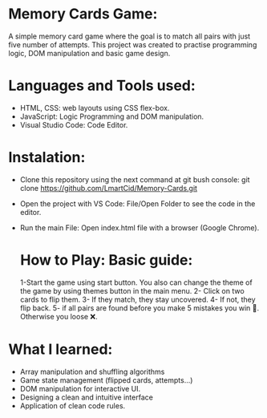 # Memory Cards Game:
A simple memory card game where the goal is to match all pairs with just five number of attempts.
This project was created to practise programming logic, DOM manipulation and basic game design.

# Languages and Tools used: 
- HTML, CSS: web layouts using CSS flex-box.
- JavaScript: Logic Programming and DOM manipulation.
- Visual Studio Code: Code Editor. 

# Instalation: 
- Clone this repository using the next command at git bush console: git clone https://github.com/LmartCid/Memory-Cards.git
- Open the project with VS Code: File/Open Folder to see the code in the editor.
- Run the main File: Open index.html file with a browser (Google Chrome).

  # How to Play: Basic guide:
  1-Start the game using start button. You also can change the theme of the game by using themes button in the main menu. 
  2- Click on two cards to flip them.
  3- If they match, they stay uncovered.
  4- If not, they flip back.
  5- if all pairs are found before you make 5 mistakes you win 🎉. Otherwise you loose ❌.

# What I learned: 
- Array manipulation and shuffling algorithms
- Game state management (flipped cards, attempts...)
- DOM manipulation for interactive UI.
- Designing a clean and intuitive interface
- Application of clean code rules. 
